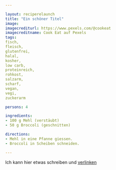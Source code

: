 ```yaml
---

layout: reciperelaunch
title: "Ein schöner Titel"
image: 
imagecrediturl: https://www.pexels.com/@cookeat
imagecreditname: Cook Eat auf Pexels
tags:
fisch,
fleisch,
glutenfrei,
halal,
kosher,
low carb,
proteinreich,
rohkost,
salzarm,
scharf,
vegan,
vegi,
zuckerarm

persons: 4

ingredients:
- 100 g Mehl (verstäubt)
- 50 g Broccoli (geschnitten)

directions:
- Mehl in eine Pfanne giessen.
- Broccoli in Scheiben schneiden.

---
```


Ich kann hier etwas schreiben und [verlinken](https://www.cookeat.ch)